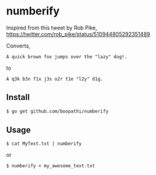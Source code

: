 # numberify

Inspired from this tweet by Rob Pike, https://twitter.com/rob_pike/status/510944805292351489

Converts,

```
A quick brown fox jumps over the "lazy" dog!.
```

to

```
A q3k b3n f1x j3s o2r t1e "l2y" d1g.
```

## Install

```sh
$ go get github.com/boopathi/numberify
```

## Usage

```
$ cat MyText.txt | numberify
```

or

```
$ numberify < my_awesome_text.txt
```
